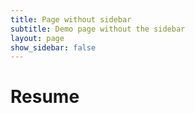 ```yaml
---
title: Page without sidebar
subtitle: Demo page without the sidebar
layout: page
show_sidebar: false
---
```


# Resume
